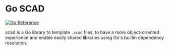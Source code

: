 # Go SCAD

[![Go Reference](https://pkg.go.dev/badge/github.com/micahkemp/scad.svg)](https://pkg.go.dev/github.com/micahkemp/scad)

scad is a Go library to template `.scad` files, to have a more object-oriented experience
and enable easily shared libraries using Go's builtin dependency resolution.
